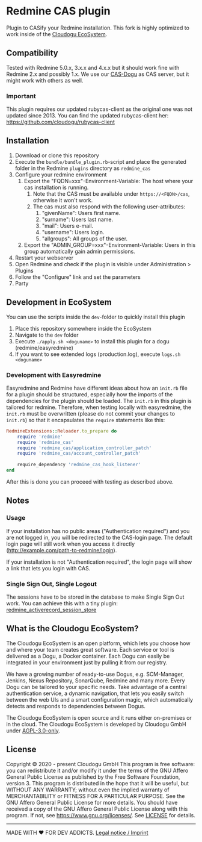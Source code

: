 # Redmine CAS plugin

Plugin to CASify your Redmine installation. 
This fork is highly optimized to work inside of the [Cloudogu EcoSystem](https://github.com/cloudogu/ecosystem).

## Compatibility

Tested with Redmine 5.0.x, 3.x.x and 4.x.x but it should work fine with Redmine 2.x and possibly 1.x.
We use our [CAS-Dogu](https://github.com/cloudogu/cas) as CAS server, but it might work with others as well.

### Important
This plugin requires our updated rubycas-client as the original one was not updated since 2013.
You can find the updated rubycas-client her: https://github.com/cloudogu/rubycas-client

## Installation

1. Download or clone this repository
2. Execute the `bundle/bundle_plugin.rb`-script and place the generated folder in the Redmine `plugins` directory as `redmine_cas`
3. Configure your redmine environment
   1. Export the "FQDN=xxx"-Environment-Variable: The host where your cas installation is running.
      1. Note that the CAS must be available under `https://<FQDN>/cas`, otherwise it won't work.
      2. The cas must also respond with the following user-attributes:
         1. "givenName": Users first name.
         2. "surname": Users last name.
         3. "mail": Users e-mail.
         4. "username": Users login.
         5. "allgroups": All groups of the user.
   2. Export the "ADMIN_GROUP=xxx"-Environment-Variable: Users in this group automatically gain admin permissions.
4. Restart your webserver
5. Open Redmine and check if the plugin is visible under Administration > Plugins
6. Follow the "Configure" link and set the parameters
7. Party

## Development in EcoSystem
You can use the scripts inside the `dev`-folder to quickly install this plugin 

1. Place this repository somewhere inside the EcoSystem
2. Navigate to the `dev` folder   
3. Execute `./apply.sh <doguname>` to install this plugin for a dogu (redmine/easyredmine)
4. If you want to see extended logs (production.log), execute `logs.sh <doguname>` 

### Development with Easyredmine
Easyredmine and Redmine have different ideas about how an `init.rb` file for a plugin should be structured, especially how the imports of the dependencies for the plugin should be loaded. The `init.rb` in this plugin is tailored for redmine.
Therefore, when testing locally with easyredmine, the `init.rb` must be overwritten (please do not commit your changes to `init.rb`) so that it encapsulates the `require` statements like this:
```ruby
RedmineExtensions::Reloader.to_prepare do
    require 'redmine'
    require 'redmine_cas'
    require 'redmine_cas/application_controller_patch'
    require 'redmine_cas/account_controller_patch'
    
    require_dependency 'redmine_cas_hook_listener'
end
```
After this is done you can proceed with testing as described above. 
## Notes
### Usage

If your installation has no public areas ("Authentication required") and you are not logged in, you will be
redirected to the CAS-login page.  The default login page will still work when you access it directly 
(http://example.com/path-to-redmine/login).

If your installation is not "Authentication required", the login page will show a link that lets you login
with CAS.

### Single Sign Out, Single Logout

The sessions have to be stored in the database to make Single Sign Out work.
You can achieve this with a tiny plugin: [redmine_activerecord_session_store](https://github.com/pencil/redmine_activerecord_session_store)

## What is the Cloudogu EcoSystem?
The Cloudogu EcoSystem is an open platform, which lets you choose how and where your team creates great software. Each service or tool is delivered as a Dogu, a Docker container. Each Dogu can easily be integrated in your environment just by pulling it from our registry.

We have a growing number of ready-to-use Dogus, e.g. SCM-Manager, Jenkins, Nexus Repository, SonarQube, Redmine and many more. Every Dogu can be tailored to your specific needs. Take advantage of a central authentication service, a dynamic navigation, that lets you easily switch between the web UIs and a smart configuration magic, which automatically detects and responds to dependencies between Dogus.

The Cloudogu EcoSystem is open source and it runs either on-premises or in the cloud. The Cloudogu EcoSystem is developed by Cloudogu GmbH under [AGPL-3.0-only](https://spdx.org/licenses/AGPL-3.0-only.html).

## License
Copyright © 2020 - present Cloudogu GmbH
This program is free software: you can redistribute it and/or modify it under the terms of the GNU Affero General Public License as published by the Free Software Foundation, version 3.
This program is distributed in the hope that it will be useful, but WITHOUT ANY WARRANTY; without even the implied warranty of MERCHANTABILITY or FITNESS FOR A PARTICULAR PURPOSE. See the GNU Affero General Public License for more details.
You should have received a copy of the GNU Affero General Public License along with this program. If not, see https://www.gnu.org/licenses/.
See [LICENSE](LICENSE) for details.


---
MADE WITH :heart:&nbsp;FOR DEV ADDICTS. [Legal notice / Imprint](https://cloudogu.com/en/imprint/?mtm_campaign=ecosystem&mtm_kwd=imprint&mtm_source=github&mtm_medium=link)

